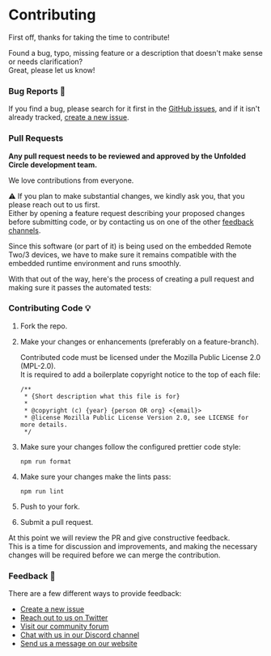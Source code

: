 # Contributing

First off, thanks for taking the time to contribute!

Found a bug, typo, missing feature or a description that doesn't make sense or needs clarification?  
Great, please let us know!

### Bug Reports :bug:

If you find a bug, please search for it first in the [GitHub issues](https://github.com/unfoldedcircle/integration-roon/issues),
and if it isn't already tracked, [create a new issue](https://github.com/unfoldedcircle/integration-roon/issues/new).

### Pull Requests

**Any pull request needs to be reviewed and approved by the Unfolded Circle development team.**

We love contributions from everyone.

⚠️ If you plan to make substantial changes, we kindly ask you, that you please reach out to us first.  
Either by opening a feature request describing your proposed changes before submitting code, or by contacting us on
one of the other [feedback channels](#feedback-speech_balloon).

Since this software (or part of it) is being used on the embedded Remote Two/3 devices, we have to make sure it remains
compatible with the embedded runtime environment and runs smoothly.

With that out of the way, here's the process of creating a pull request and making sure it passes the automated tests:

### Contributing Code :bulb:

1. Fork the repo.

2. Make your changes or enhancements (preferably on a feature-branch).

   Contributed code must be licensed under the Mozilla Public License 2.0 (MPL-2.0).  
   It is required to add a boilerplate copyright notice to the top of each file:

   ```
   /**
    * {Short description what this file is for}
    *
    * @copyright (c) {year} {person OR org} <{email}>
    * @license Mozilla Public License Version 2.0, see LICENSE for more details.
    */
   ```

3. Make sure your changes follow the configured prettier code style:

   ```shell
   npm run format
   ```

4. Make sure your changes make the lints pass:

   ```shell
   npm run lint
   ```

5. Push to your fork.

6. Submit a pull request.

At this point we will review the PR and give constructive feedback.  
This is a time for discussion and improvements, and making the necessary changes will be required before we can
merge the contribution.

### Feedback :speech_balloon:

There are a few different ways to provide feedback:

- [Create a new issue](https://github.com/unfoldedcircle/integration-roon/issues/new)
- [Reach out to us on Twitter](https://twitter.com/unfoldedcircle)
- [Visit our community forum](http://unfolded.community/)
- [Chat with us in our Discord channel](http://unfolded.chat/)
- [Send us a message on our website](https://unfoldedcircle.com/contact)
